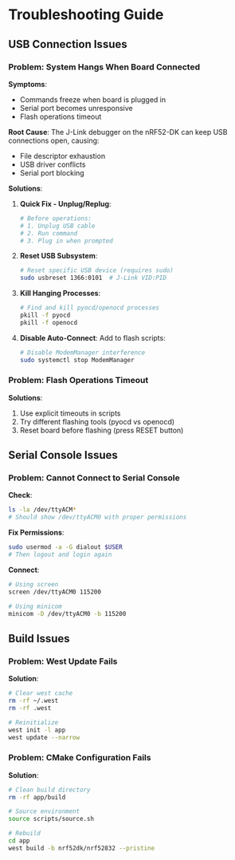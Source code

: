 # Troubleshooting Guide

## USB Connection Issues

### Problem: System Hangs When Board Connected
**Symptoms**:
- Commands freeze when board is plugged in
- Serial port becomes unresponsive
- Flash operations timeout

**Root Cause**:
The J-Link debugger on the nRF52-DK can keep USB connections open, causing:
- File descriptor exhaustion
- USB driver conflicts
- Serial port blocking

**Solutions**:

1. **Quick Fix - Unplug/Replug**:
   ```bash
   # Before operations:
   # 1. Unplug USB cable
   # 2. Run command
   # 3. Plug in when prompted
   ```

2. **Reset USB Subsystem**:
   ```bash
   # Reset specific USB device (requires sudo)
   sudo usbreset 1366:0101  # J-Link VID:PID
   ```

3. **Kill Hanging Processes**:
   ```bash
   # Find and kill pyocd/openocd processes
   pkill -f pyocd
   pkill -f openocd
   ```

4. **Disable Auto-Connect**:
   Add to flash scripts:
   ```bash
   # Disable ModemManager interference
   sudo systemctl stop ModemManager
   ```

### Problem: Flash Operations Timeout

**Solutions**:
1. Use explicit timeouts in scripts
2. Try different flashing tools (pyocd vs openocd)
3. Reset board before flashing (press RESET button)

## Serial Console Issues

### Problem: Cannot Connect to Serial Console
**Check**:
```bash
ls -la /dev/ttyACM*
# Should show /dev/ttyACM0 with proper permissions
```

**Fix Permissions**:
```bash
sudo usermod -a -G dialout $USER
# Then logout and login again
```

**Connect**:
```bash
# Using screen
screen /dev/ttyACM0 115200

# Using minicom
minicom -D /dev/ttyACM0 -b 115200
```

## Build Issues

### Problem: West Update Fails
**Solution**:
```bash
# Clear west cache
rm -rf ~/.west
rm -rf .west

# Reinitialize
west init -l app
west update --narrow
```

### Problem: CMake Configuration Fails
**Solution**:
```bash
# Clean build directory
rm -rf app/build

# Source environment
source scripts/source.sh

# Rebuild
cd app
west build -b nrf52dk/nrf52832 --pristine
```
